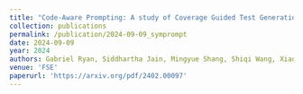 ```yaml
---
title: "Code-Aware Prompting: A study of Coverage Guided Test Generation in Regression Setting using LLM"
collection: publications
permalink: /publication/2024-09-09_symprompt
date: 2024-09-09
year: 2024
authors: Gabriel Ryan, Siddhartha Jain, Mingyue Shang, Shiqi Wang, Xiaofei Ma, Murali Krishna Ramanathan, Baishakhi Ray
venue: 'FSE'
paperurl: 'https://arxiv.org/pdf/2402.00097'
---
```


